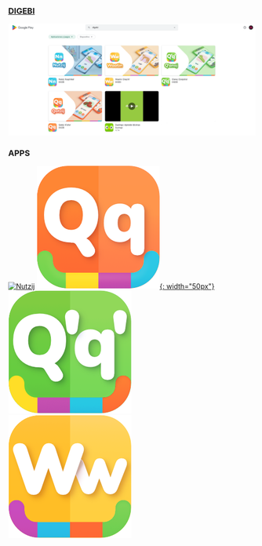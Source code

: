 <!-- ### [DIGEIB](https://digebi.mineduc.gob.gt/digebi) -->
### [DIGEBI](https://digebi.mineduc.gob.gt/digebi)

[![Google Play](https://github.com/digebi/digebi/blob/main/assets/google_play.png)](https://play.google.com/store/apps/dev?id=5097635624942673284)

### APPS

[![Nutzij](https://github.com/digebi/digebi/blob/main/assets/Nutzij.png|width=10)](https://play.google.com/store/apps/details?id=gt.gob.mineduc.digebi.nutzij)
[![Qatzij](https://github.com/digebi/digebi/blob/main/assets/Qatzij.png){: width="50px"}](https://play.google.com/store/apps/details?id=gt.gob.mineduc.digebi.qatzij)
[![Q'anej](https://github.com/digebi/digebi/blob/main/assets/Qanej.png)](https://play.google.com/store/apps/details?id=gt.gob.mineduc.digebi.qanej)
[![Waatin](https://github.com/digebi/digebi/blob/main/assets/Waatin.png)](https://play.google.com/store/apps/details?id=gt.gob.mineduc.digebi.waatin)
